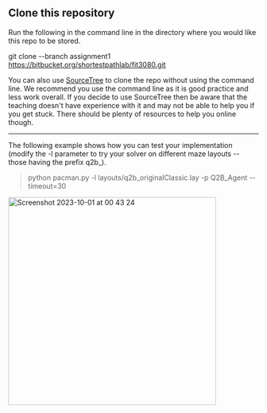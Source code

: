
## Clone this repository

Run the following in the command line in the directory where you would like this repo to be stored.

git clone --branch assignment1 https://bitbucket.org/shortestpathlab/fit3080.git

You can also use [SourceTree](https://www.sourcetreeapp.com/) to clone the repo without using the command line. We recommend you use the command line as it is good practice and less work overall. 
If you decide to use SourceTree then be aware that the teaching doesn't have experience with it and may not be able to help you if you get stuck. There should be plenty of resources to help you online though.    

---

The following example shows how you can test your implementation (modify the -l
parameter to try your solver on different maze layouts -- those having the prefix q2b_).

> python pacman.py -l layouts/q2b_originalClassic.lay -p Q2B_Agent --timeout=30

<img width="418" alt="Screenshot 2023-10-01 at 00 43 24" src="https://github.com/Zafri7/Artificial-Intelligence/assets/103505826/e57f6ff3-16b6-42b7-b7c7-c958ea8341cd">
